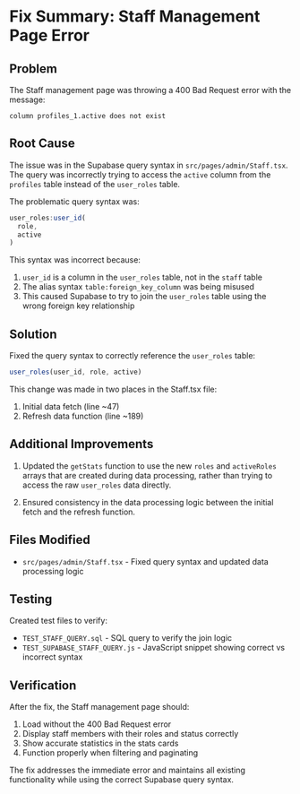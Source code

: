 # Fix Summary: Staff Management Page Error

## Problem
The Staff management page was throwing a 400 Bad Request error with the message:
```
column profiles_1.active does not exist
```

## Root Cause
The issue was in the Supabase query syntax in `src/pages/admin/Staff.tsx`. The query was incorrectly trying to access the `active` column from the `profiles` table instead of the `user_roles` table.

The problematic query syntax was:
```javascript
user_roles:user_id(
  role,
  active
)
```

This syntax was incorrect because:
1. `user_id` is a column in the `user_roles` table, not in the `staff` table
2. The alias syntax `table:foreign_key_column` was being misused
3. This caused Supabase to try to join the `user_roles` table using the wrong foreign key relationship

## Solution
Fixed the query syntax to correctly reference the `user_roles` table:

```javascript
user_roles(user_id, role, active)
```

This change was made in two places in the Staff.tsx file:
1. Initial data fetch (line ~47)
2. Refresh data function (line ~189)

## Additional Improvements
1. Updated the `getStats` function to use the new `roles` and `activeRoles` arrays that are created during data processing, rather than trying to access the raw `user_roles` data directly.

2. Ensured consistency in the data processing logic between the initial fetch and the refresh function.

## Files Modified
- `src/pages/admin/Staff.tsx` - Fixed query syntax and updated data processing logic

## Testing
Created test files to verify:
- `TEST_STAFF_QUERY.sql` - SQL query to verify the join logic
- `TEST_SUPABASE_STAFF_QUERY.js` - JavaScript snippet showing correct vs incorrect syntax

## Verification
After the fix, the Staff management page should:
1. Load without the 400 Bad Request error
2. Display staff members with their roles and status correctly
3. Show accurate statistics in the stats cards
4. Function properly when filtering and paginating

The fix addresses the immediate error and maintains all existing functionality while using the correct Supabase query syntax.